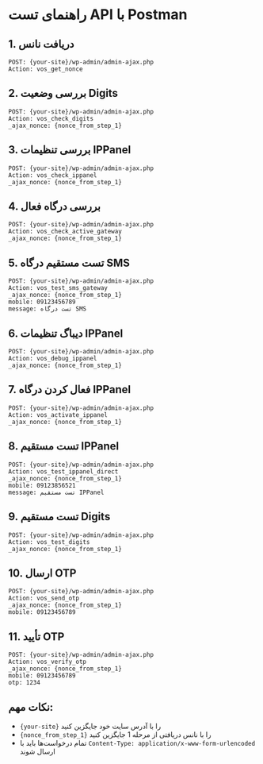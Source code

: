 # راهنمای تست API با Postman

## 1. دریافت نانس
```
POST: {your-site}/wp-admin/admin-ajax.php
Action: vos_get_nonce
```

## 2. بررسی وضعیت Digits
```
POST: {your-site}/wp-admin/admin-ajax.php
Action: vos_check_digits
_ajax_nonce: {nonce_from_step_1}
```

## 3. بررسی تنظیمات IPPanel
```
POST: {your-site}/wp-admin/admin-ajax.php
Action: vos_check_ippanel
_ajax_nonce: {nonce_from_step_1}
```

## 4. بررسی درگاه فعال
```
POST: {your-site}/wp-admin/admin-ajax.php
Action: vos_check_active_gateway
_ajax_nonce: {nonce_from_step_1}
```

## 5. تست مستقیم درگاه SMS
```
POST: {your-site}/wp-admin/admin-ajax.php
Action: vos_test_sms_gateway
_ajax_nonce: {nonce_from_step_1}
mobile: 09123456789
message: تست درگاه SMS
```

## 6. دیباگ تنظیمات IPPanel
```
POST: {your-site}/wp-admin/admin-ajax.php
Action: vos_debug_ippanel
_ajax_nonce: {nonce_from_step_1}
```

## 7. فعال کردن درگاه IPPanel
```
POST: {your-site}/wp-admin/admin-ajax.php
Action: vos_activate_ippanel
_ajax_nonce: {nonce_from_step_1}
```

## 8. تست مستقیم IPPanel
```
POST: {your-site}/wp-admin/admin-ajax.php
Action: vos_test_ippanel_direct
_ajax_nonce: {nonce_from_step_1}
mobile: 09123856521
message: تست مستقیم IPPanel
```

## 9. تست مستقیم Digits
```
POST: {your-site}/wp-admin/admin-ajax.php
Action: vos_test_digits
_ajax_nonce: {nonce_from_step_1}
```

## 10. ارسال OTP
```
POST: {your-site}/wp-admin/admin-ajax.php
Action: vos_send_otp
_ajax_nonce: {nonce_from_step_1}
mobile: 09123456789
```

## 11. تأیید OTP
```
POST: {your-site}/wp-admin/admin-ajax.php
Action: vos_verify_otp
_ajax_nonce: {nonce_from_step_1}
mobile: 09123456789
otp: 1234
```

## نکات مهم:
- `{your-site}` را با آدرس سایت خود جایگزین کنید
- `{nonce_from_step_1}` را با نانس دریافتی از مرحله 1 جایگزین کنید
- تمام درخواست‌ها باید با `Content-Type: application/x-www-form-urlencoded` ارسال شوند 